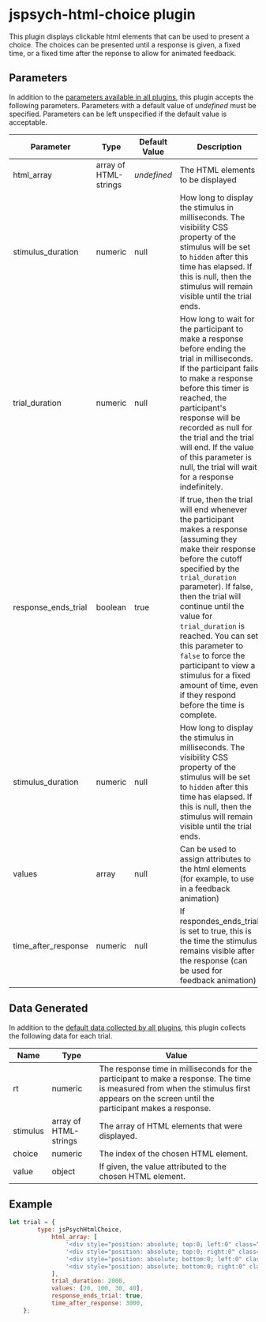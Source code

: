 # jspsych-html-choice plugin

This plugin displays clickable html elements that can be used to present a choice. The choices can be presented until a response is given, a fixed time, or a fixed time after the reponse to allow for animated feedback.


## Parameters

In addition to the [parameters available in all plugins](https://www.jspsych.org/latest/overview/plugins/#parameters-available-in-all-plugins), this plugin accepts the following parameters. Parameters with a default value of *undefined* must be specified. Parameters can be left unspecified if the default value is acceptable.

| Parameter           | Type                  | Default Value | Description                                                                                                                                                                                                                                                                                                                                                                                                                   |
|---------------------|-----------------------|---------------|-------------------------------------------------------------------------------------------------------------------------------------------------------------------------------------------------------------------------------------------------------------------------------------------------------------------------------------------------------------------------------------------------------------------------------|
| html_array          | array of HTML-strings | *undefined*   | The HTML elements to be displayed                                                                                                                                                                                                                                                                                                                                                                                             |
| stimulus_duration   | numeric               | null          | How long to display the stimulus in milliseconds. The visibility CSS property of the stimulus will be set to `hidden` after this time has elapsed. If this is null, then the stimulus will remain visible until the trial ends.                                                                                                                                                                                               |
| trial_duration      | numeric               | null          | How long to wait for the participant to make a response before ending the trial in milliseconds. If the participant fails to make a response before this timer is reached, the participant's response will be recorded as null for the trial and the trial will end. If the value of this parameter is null, the trial will wait for a response indefinitely.                                                                             |
| response_ends_trial | boolean               | true          | If true, then the trial will end whenever the participant makes a response (assuming they make their response before the cutoff specified by the `trial_duration` parameter). If false, then the trial will continue until the value for `trial_duration` is reached. You can set this parameter to `false` to force the participant to view a stimulus for a fixed amount of time, even if they respond before the time is complete. |
| stimulus_duration   | numeric               | null          | How long to display the stimulus in milliseconds. The visibility CSS property of the stimulus will be set to `hidden` after this time has elapsed. If this is null, then the stimulus will remain visible until the trial ends.                                                                                                                                                                                               |
| values              | array                 | null          | Can be used to assign attributes to the html elements (for example, to use in a feedback animation)                                                                                                                                                                                                                                                                                                                           |
| time_after_response | numeric               | null          | If respondes_ends_trial is set to true, this is the time the stimulus remains visible after the response (can be used for feedback animation)                                                                                                                                                                                                                                                                                 |


## Data Generated

In addition to the [default data collected by all plugins](https://www.jspsych.org/latest/overview/plugins/#data-collected-by-all-plugins), this plugin collects the following data for each trial.

| Name     | Type                  | Value                                                     |
|----------|-----------------------|-----------------------------------------------------------|
| rt       | numeric               | The response time in milliseconds for the participant to make a response. The time is measured from when the stimulus first appears on the screen until the participant makes a response. |
| stimulus | array of HTML-strings | The array of HTML elements that were displayed.            |
| choice   | numeric               | The index of the chosen HTML element.                      |
| value    | object                | If given, the value attributed to the chosen HTML element. |

## Example

```javascript
let trial = {
        type: jsPsychHtmlChoice,
			html_array: [
				'<div style="position: absolute; top:0; left:0" class="slotmachine blue"></div>',
				'<div style="position: absolute; top:0; right:0" class="slotmachine red"></div>',
				'<div style="position: absolute; bottom:0; left:0" class="slotmachine green"></div>',
				'<div style="position: absolute; bottom:0; right:0" class="slotmachine yellow"></div>',
			],
			trial_duration: 2000,
			values: [20, 100, 30, 40],
			response_ends_trial: true,
			time_after_response: 3000,
    };
```
